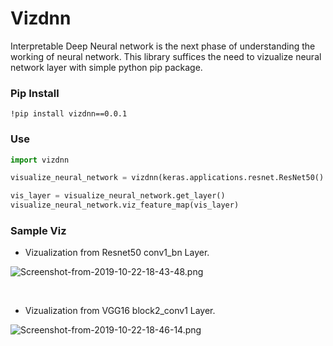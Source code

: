 # Vizdnn


Interpretable Deep Neural network is the next phase of understanding the working of neural network. This library suffices the need to vizualize neural network layer with simple python pip package. 






### Pip Install

```
!pip install vizdnn==0.0.1
```


### Use

```python
import vizdnn

visualize_neural_network = vizdnn(keras.applications.resnet.ResNet50() , "network_layer_name" , "test_image_name.jpg")

vis_layer = visualize_neural_network.get_layer()
visualize_neural_network.viz_feature_map(vis_layer)

```

### Sample Viz

- Vizualization from Resnet50 conv1_bn Layer.


 ![Screenshot-from-2019-10-22-18-43-48.png](https://i.postimg.cc/zXPsm5ym/Screenshot-from-2019-10-22-18-43-48.png)

 <br>


 - Vizualization from VGG16 block2_conv1 Layer.

 ![Screenshot-from-2019-10-22-18-46-14.png](https://i.postimg.cc/KcCWQfwF/Screenshot-from-2019-10-22-18-46-14.png)

 <br>
